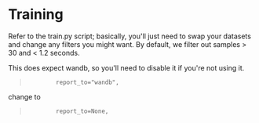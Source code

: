 # Training

Refer to the train.py script; basically, you'll just need to swap your datasets and change any filters you might want. By default, we filter out samples > 30 and < 1.2 seconds.

This does expect wandb, so you'll need to disable it if you're not using it.

>             report_to="wandb",
change to
>             report_to=None,
